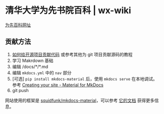 # 清华大学为先书院百科 | wx-wiki

[为先百科网址](https://wx.lesnow.top/)

## 贡献方法

1. [如何给开源项目贡献代码](https://gist.github.com/zxhfighter/62847a087a2a8031fbdf) 或参考其他为 git 项目贡献源码的教程
2. 学习 Makrdown 基础
3. 编辑 /docs/\*/*.md
4. 编辑 `mkdocs.yml` 中的 `nav` 部分
5. [可选] `pip install mkdocs-material` 后，使用 `mkdocs serve` 在本地调试。参考 [Creating your site - Material for MkDocs](https://squidfunk.github.io/mkdocs-material/creating-your-site/)
6. git push

网站使用的框架是 [squidfunk/mkdocs-material](https://github.com/squidfunk/mkdocs-material)，可以参考 [它的文档](https://squidfunk.github.io/mkdocs-material/) 获得更多信息。
